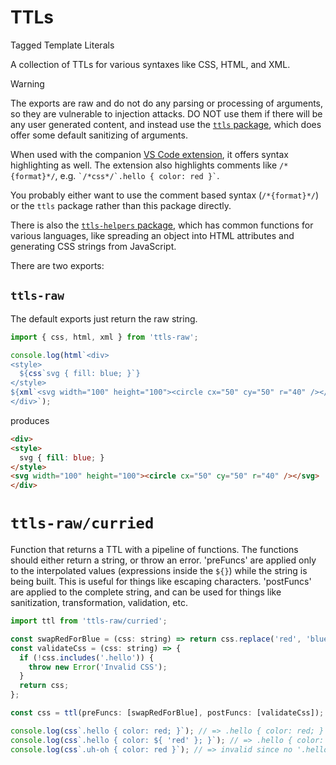 # TTLs

Tagged Template Literals

A collection of TTLs for various syntaxes like CSS, HTML, and XML.

> [!WARNING]
> The exports are raw and do not do any parsing or processing of arguments, so they are vulnerable to injection attacks. DO NOT use them if there will be any user generated content, and instead use the [`ttls` package](https://www.npmjs.org/package/ttls), which does offer some default sanitizing of arguments.

When used with the companion [VS Code extension](https://marketplace.visualstudio.com/items?itemName=alexgagnon.vscode-ttls), it offers syntax highlighting as well. The extension also highlights comments like `/*{format}*/`, e.g. `` `/*css*/`.hello { color: red }` ``.

You probably either want to use the comment based syntax (`/*{format}*/`) or the `ttls` package rather than this package directly.

There is also the [`ttls-helpers` package](https://www.npmjs.org/package/ttls-helpers), which has common functions for various languages, like spreading an object into HTML attributes and generating CSS strings from JavaScript.


There are two exports:

## `ttls-raw`

The default exports just return the raw string.

```js
import { css, html, xml } from 'ttls-raw';

console.log(html`<div>
<style>
  ${css`svg { fill: blue; }`}
</style>
${xml`<svg width="100" height="100"><circle cx="50" cy="50" r="40" /></svg>`}
</div>`);
```

produces

```html
<div>
<style>
  svg { fill: blue; }
</style>
<svg width="100" height="100"><circle cx="50" cy="50" r="40" /></svg>
</div>
```

# `ttls-raw/curried`

Function that returns a TTL with a pipeline of functions. The functions should either return a string, or throw an error. 'preFuncs' are applied only to the interpolated values (expressions inside the `${}`) while the string is being built. This is useful for things like escaping characters. 'postFuncs' are applied to the complete string, and can be used for things like sanitization, transformation, validation, etc.

```js
import ttl from 'ttls-raw/curried';

const swapRedForBlue = (css: string) => return css.replace('red', 'blue');
const validateCss = (css: string) => {
  if (!css.includes('.hello')) {
    throw new Error('Invalid CSS');
  }
  return css;
};

const css = ttl(preFuncs: [swapRedForBlue], postFuncs: [validateCss]);

console.log(css`.hello { color: red; }`); // => .hello { color: red; }
console.log(css`.hello { color: ${ 'red' }; }`); // => .hello { color: blue; }
console.log(css`.uh-oh { color: red }`); // => invalid since no '.hello', throws.
```